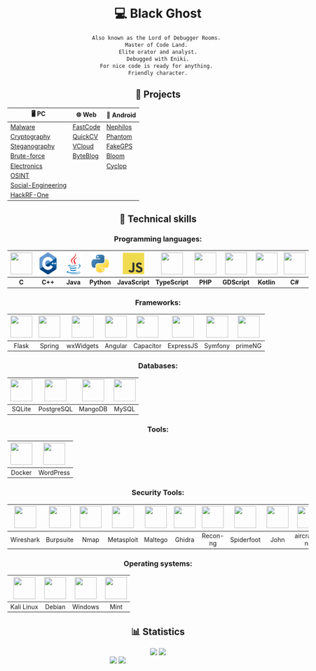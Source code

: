 <div align="center">
<div style="width: 90ex">

# 💻 **Black Ghost**


```
Also known as the Lord of Debugger Rooms. 
Master of Code Land. 
Elite orator and analyst.
Debugged with Eniki.
For nice code is ready for anything. 
Friendly character.
```

## 📁 Projects

| 🖥️ PC | 🌐 Web | 📱 Android |
|-------|--------|------------|
| [Malware](https://github.com/BlackGhost0051/Malware) | [FastCode](https://github.com/BlackGhost0051/FastCode) | [Nephilos](https://github.com/BlackGhost0051/Nephilos) |
| [Cryptography](https://github.com/BlackGhost0051/Cryptography) | [QuickCV](https://github.com/BlackGhost0051/QuickCV) | [Phantom](https://github.com/BlackGhost0051/Phantom) |
| [Steganography](https://github.com/BlackGhost0051/Steganography) | [VCloud](https://github.com/BlackGhost0051/VCloud) | [FakeGPS](https://github.com/BlackGhost0051/FakeGPS) |
| [Brute-force](https://github.com/BlackGhost0051/Brute-force) | [ByteBlog](https://github.com/BlackGhost0051/ByteBlog)  | [Bloom](https://github.com/BlackGhost0051/Bloom) |
| [Electronics](https://github.com/BlackGhost0051/Electronics) |        | [Cyclop](https://github.com/BlackGhost0051/Cyclop) |
| [OSINT](https://github.com/BlackGhost0051/OSINT) |        |        |
| [Social-Engineering](https://github.com/BlackGhost0051/Social-Engineering) |        |        |
| [HackRF-One](https://github.com/BlackGhost0051/HackRF-One) |        |        |



## 🔧 **Technical skills**

### **Programming languages:** 
| <img src="https://upload.wikimedia.org/wikipedia/commons/1/18/C_Programming_Language.svg" width="50" height="50"/> | <img src="https://github.com/devicons/devicon/blob/master/icons/cplusplus/cplusplus-original.svg" width="50" height="50"/> | <img src="https://github.com/devicons/devicon/blob/master/icons/java/java-original.svg" width="50" height="50"/> | <img src="https://github.com/devicons/devicon/blob/master/icons/python/python-original.svg" width="50" height="50"/> | <img src="https://github.com/devicons/devicon/blob/master/icons/javascript/javascript-original.svg" width="50" height="50"/> | <img src="https://upload.wikimedia.org/wikipedia/commons/f/f5/Typescript.svg" width="50" height="50"/> | <img src="https://www.php.net//images/logos/new-php-logo.svg"  width="50" height="50"/> | <img src="https://godotengine.org/assets/favicon.svg" width="50" height="50"/> | <img src="https://upload.wikimedia.org/wikipedia/commons/7/74/Kotlin_Icon.png" width="50" height="50"/> | <img src="https://upload.wikimedia.org/wikipedia/commons/d/d2/C_Sharp_Logo_2023.svg" width="50" height="50" /> |
|:--:|:--:|:--:|:--:|:--:|:--:|:-------------------------------------:|:------------------------------------------------------------------------------:|:-----------------------------------------------------------------------------------------------------------:|:-------------------------------------------------------------------------------------------------------------:|
| **C** | **C++** | **Java** | **Python** | **JavaScript** | **TypeScript**|                **PHP**                |                                           **GDScript**                         |                                                 **Kotlin**                                                 |                                                    **C#**                                                     |


### **Frameworks:**

|<img src="https://flask.palletsprojects.com/en/stable/_static/flask-icon.svg" width="50" height="50"/>| <img src="https://spring.io/favicon.svg?v=96334d577af708644f6f0495dd1c7bc8" width="50" height="50"/> | <img src="https://wxwidgets.org/assets/ico/favicon.ico" width="50" height="50"/> |    <img src="https://angular.dev/assets/icons/favicon-32x32.png" width="50" height="50"/>     | <img src="https://capacitorjs.com/docs/img/meta/favicon.png" width="50" height="50"/> | <img src="https://expressjs.com/images/favicon.png" width="50" height="50" /> | <img src="https://symfony.com/favicons/favicon.svg" width="50" height="50"/> | <img src="https://primefaces.org/cdn/primeng/images/favicon.png" width="50" height="50"/> |
|:--:|:--:|:--------------------------------------------------------------------------------:|:-------:| :---: | :---: | :--: | :--: |
| Flask | Spring |                                    wxWidgets                                     | Angular | Capacitor | ExpressJS | Symfony | primeNG |

### **Databases:**

|<img src="https://www.sqlite.org/images/sqlite370_banner.svg" width="50" height="50"/>|<img src="https://www.postgresql.org/media/img/about/press/elephant.png" width="50" height="50"/>|<img src="https://www.mongodb.com/assets/images/global/favicon.ico" width="50" height="50"/>| <img src="https://labs.mysql.com/common/themes/sakila/favicon.ico" width="50" height="50"/> |
| :--: | :--: | :--: | :---: |
| SQLite | PostgreSQL | MangoDB | MySQL |

### **Tools:**
|<img src="https://cdn4.iconfinder.com/data/icons/logos-and-brands/512/97_Docker_logo_logos-512.png" width="50" height="50"/>|<img src="https://djeqr6to3dedg.cloudfront.net/repo-logos/library/wordpress/live/logo-1720462319468.png" width="50" height="50"/>|
|:------:|:---------:|
| Docker | WordPress |

### **Security Tools:** 

| <img src="https://www.kali.org/images/tool-logo-wireshark.svg" width="50" height="50"/> | <img src="https://www.kali.org/tools/burpsuite/images/burpsuite-logo.svg" width="50" height="50"/> | <img src="https://www.kali.org/images/tool-logo-nmap.svg" width="50" height="50"/> | <img src="https://www.kali.org/images/tool-logo-metasploit.svg" width="50" height="50"/> | <img src="https://www.kali.org/images/tool-logo-maltego.svg" width="50" height="50"/>| <img src="https://upload.wikimedia.org/wikipedia/commons/thumb/f/f6/Ghidra_logo.svg/120px-Ghidra_logo.svg.png" width="50" height="50"/> | <img src="https://www.kali.org/tools/recon-ng/images/recon-ng-logo.svg" width="50" height="50"/> | <img src="https://www.kali.org/tools/spiderfoot/images/spiderfoot-logo.svg" width="50" height="50"/> | <img src="https://www.kali.org/tools/john/images/john-logo.svg" width="50" height="50"/> | <img src="https://www.kali.org/tools/aircrack-ng/images/aircrack-ng-logo.svg" width="50" height="50"/> |
| :--: | :--: | :--: | :--: | :--: | :--: | :--: | :--: | :--: | :--: |
| Wireshark | Burpsuite | Nmap | Metasploit | Maltego | Ghidra | Recon-ng | Spiderfoot | John | aircrack-ng |



### **Operating systems:**

| <img src="https://www.kali.org/images/kali-logo.svg" width="50" height="50"/> | <img src="https://www.debian.org/Pics/openlogo-50.png" width="50" height="50"/> | <img src="https://assets.ubuntu.com/v1/183c7231-windows_logo.svg" width="50" height="50"/> | <img src="https://linuxmint.com/web/img/favicon.ico" width="50" height="50"> |
| :--: | :--: | :--: | :--: |
| Kali Linux | Debian | Windows | Mint |

## 📊 Statistics


</div>
</div>


<div align="center">
  <div style="width: 90ex">
    <img style="height: 30ex" src="https://github-readme-stats.vercel.app/api/top-langs/?username=BlackGhost0051&layout=compact&theme=github_dark&langs_count=30">
    <img style="height: 30ex" src="http://github-profile-summary-cards.vercel.app/api/cards/stats?username=BlackGhost0051&theme=github_dark"/>
  </div>
  


  <img style="width: 90ex" src="http://github-profile-summary-cards.vercel.app/api/cards/profile-details?username=BlackGhost0051&theme=github_dark"/>

  <img style="width: 90ex" src="https://github-profile-trophy.vercel.app/?username=BlackGhost0051&theme=radical&no-frame=true&margin-w=5"/>  
</div>

